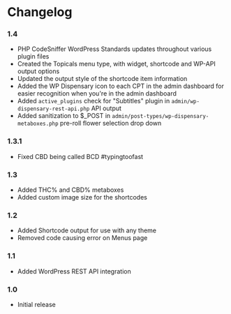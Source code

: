 # Changelog

### 1.4
* PHP CodeSniffer WordPress Standards updates throughout various plugin files
* Created the Topicals menu type, with widget, shortcode and WP-API output options
* Updated the output style of the shortcode item information
* Added the WP Dispensary icon to each CPT in the admin dashboard for easier recognition when you're in the admin dashboard
* Added `active_plugins` check for "Subtitles" plugin in `admin/wp-dispensary-rest-api.php` API output
* Added sanitization to $_POST in `admin/post-types/wp-dispensary-metaboxes.php` pre-roll flower selection drop down

### 1.3.1
* Fixed CBD being called BCD #typingtoofast

### 1.3
* Added THC% and CBD% metaboxes
* Added custom image size for the shortcodes

### 1.2
* Added Shortcode output for use with any theme
* Removed code causing error on Menus page

### 1.1
* Added WordPress REST API integration

### 1.0
* Initial release
